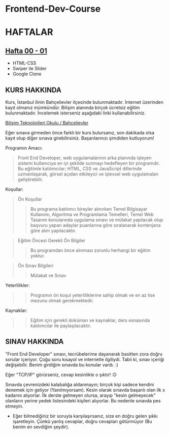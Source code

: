 # Frontend-Dev-Course

# HAFTALAR
## [Hafta 00 - 01](https://github.com/damlahub/Frontend-Dev-Course/tree/main/Hafta_0-1)
- HTML-CSS
- Swiper ile Slider
- Google Clone

## KURS HAKKINDA
Kurs, İstanbul ilinin Bahçelievler ilçesinde bulunmaktadır. İnternet üzerinden kayıt olmanız mümkündür. Bilişim alanında birçok ücretsiz eğitim bulunmaktadır. İncelemek isterseniz aşağıdaki linki kullanabilirsiniz.

[Bilişim Teknolojileri Okulu / Bahçelievler](https://enstitu.ibb.istanbul/portal/kurs_icerik.aspx?KursMerkezi=1076)

Eğer sınava girmeden önce farklı bir kurs bulursanız, son dakikada olsa kayıt olup diğer sınava girebilirsiniz. Başarılarınızı şimdiden kutluyorum!

Programın Amacı:
> Front End Developer, web uygulamalarının arka planında işleyen sistemi kullanıcıya en iyi şekilde sunmayı hedefleyen bir programdır. Bu eğitimle katılımcılar; HTML, CSS ve JavaScript dillerinde uzmanlaşarak, görsel açıdan etkileyici ve işlevsel web uygulamaları geliştirebilir.

Koşullar:
> Ön Koşullar
>> Bu programa katılımcı bireyler alınırken Temel Bilgisayar Kullanımı, Algoritma ve Programlama Temelleri, Temel Web Tasarım konularında uygulama sınavı ve mülakat yapılacak olup başvuru yapan adaylar puanlarına göre sıralanarak kontenjana göre alım yapılacaktır. 

> Eğitim Öncesi Gerekli Ön Bilgiler
>> Bu programdan önce alınması zorunlu herhangi bir eğitim yoktur.

> Ön Sınav Bilgileri
>> Mülakat ve Sınav

Yeterlilikler:
>> Programın ön koşul yeterliliklerine sahip olmak ve en az lise mezunu olmak gerekmektedir.

Kaynaklar:
>> Eğitim için gerekli doküman ve kaynaklar, ders esnasında katılımcılar ile paylaşılacaktır.

## SINAV HAKKINDA
"Front End Developer" sınavı, tecrübelerime dayanarak basitten zora doğru sorular içeriyor. Çoğu soru kısayol ve internetle ilgiliydi. Tabii ki, sınav içeriği değişebilir. Benim girdiğim sınavda bu konular vardı. :)

Eğer "TCP/IP" görürseniz, cevap kesinlikle o şıktır! :D

Sınavda çevrenizdeki kalabalığa aldanmayın; birçok kişi sadece kendini denemek için geliyor (Yanılmıyorsam). Kesin olarak sınavda başarılı olan ilk x kadarını alıyorlar. İlk derste gelmeyen olursa, arayıp "kesin gelmeyecek" olanların yerine yedek listesindeki kişileri alıyorlar. Bu nedenle sınavda pes etmeyin.
* Eğer bilmediğiniz bir soruyla karşılaşırsanız, size en doğru gelen şıkkı işaretleyin. Çünkü yanlış cevaplar, doğru cevapları götürmüyor (Bu benim en sevdiğim şeydir).
